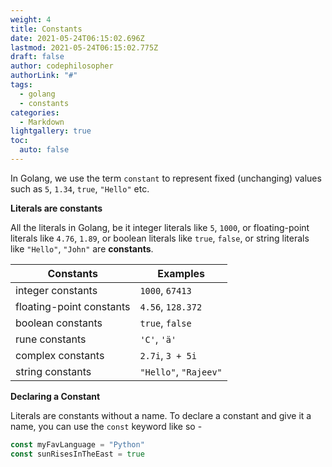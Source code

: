 ```yaml
---
weight: 4
title: Constants
date: 2021-05-24T06:15:02.696Z
lastmod: 2021-05-24T06:15:02.775Z
draft: false
author: codephilosopher
authorLink: "#"
tags:
  - golang
  - constants
categories:
  - Markdown
lightgallery: true
toc:
  auto: false
---
```

In Golang, we use the term `constant` to represent fixed (unchanging) values such as `5`, `1.34`, `true`, `"Hello"` etc.

**Literals are constants**

All the literals in Golang, be it integer literals like `5`, `1000`, or floating-point literals like `4.76`, `1.89`, or boolean literals like `true`, `false`, or string literals like `"Hello"`, `"John"` are **constants**.



| Constants                | Examples              |
| ------------------------ | --------------------- |
| integer constants        | `1000`, `67413`       |
| floating-point constants | `4.56`, `128.372`     |
| boolean constants        | `true`, `false`       |
| rune constants           | `'C'`, `'ä'`          |
| complex constants        | `2.7i`, `3 + 5i`      |
| string constants         | `"Hello"`, `"Rajeev"` |



**Declaring a Constant**

Literals are constants without a name. To declare a constant and give it a name, you can use the `const` keyword like so -



```go
const myFavLanguage = "Python"
const sunRisesInTheEast = true
```